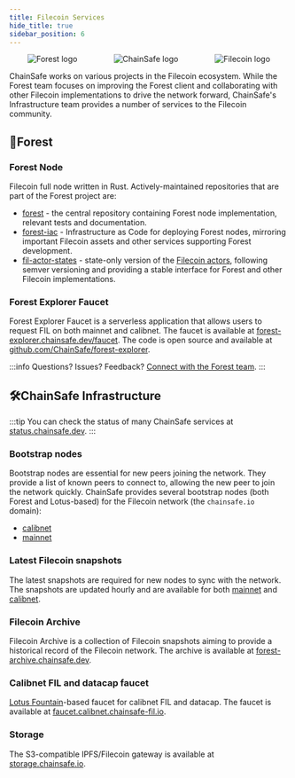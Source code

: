 ```yaml
---
title: Filecoin Services
hide_title: true
sidebar_position: 6
---
```


<p align="center" style="display: flex; justify-content: space-around;">
  <img src="/img/logo.png" alt="Forest logo"/>
  <img src="/img/chainsafe_logo.png" alt="ChainSafe logo"/>
  <img src="/img/filecoin_logo.png" alt="Filecoin logo"/>
</p>

ChainSafe works on various projects in the Filecoin ecosystem. While the Forest team focuses on improving the Forest client and collaborating with other Filecoin implementations to drive the network forward, ChainSafe's Infrastructure team provides a number of services to the Filecoin community.

## 🌲Forest

### Forest Node

Filecoin full node written in Rust. Actively-maintained repositories that are part of the Forest project are:

- [forest](https://github.com/ChainSafe/forest) - the central repository containing Forest node implementation, relevant tests and documentation.
- [forest-iac](https://github.com/ChainSafe/forest-iac) - Infrastructure as Code for deploying Forest nodes, mirroring important Filecoin assets and other services supporting Forest development.
- [fil-actor-states](https://github.com/ChainSafe/fil-actor-states) - state-only version of the [Filecoin actors](https://github.com/filecoin-project/builtin-actors), following semver versioning and providing a stable interface for Forest and other Filecoin implementations.

### Forest Explorer Faucet

Forest Explorer Faucet is a serverless application that allows users to request FIL on both mainnet and calibnet. The faucet is available at [forest-explorer.chainsafe.dev/faucet](https://forest-explorer.chainsafe.dev/faucet). The code is open source and available at [github.com/ChainSafe/forest-explorer](https://github.com/ChainSafe/forest-explorer).

:::info
Questions? Issues? Feedback? [Connect with the Forest team](./introduction.md#connect-with-us).
:::

## 🛠️ChainSafe Infrastructure

:::tip
You can check the status of many ChainSafe services at [status.chainsafe.dev](https://status.chainsafe.dev).
:::

### Bootstrap nodes

Bootstrap nodes are essential for new peers joining the network. They provide a list of known peers to connect to, allowing the new peer to join the network quickly. ChainSafe provides several bootstrap nodes (both Forest and Lotus-based) for the Filecoin network (the `chainsafe.io` domain):

- [calibnet](https://github.com/ChainSafe/forest/blob/main/build/bootstrap/calibnet)
- [mainnet](https://github.com/ChainSafe/forest/blob/main/build/bootstrap/mainnet)

### Latest Filecoin snapshots

The latest snapshots are required for new nodes to sync with the network. The snapshots are updated hourly and are available for both [mainnet](https://forest-archive.chainsafe.dev/list/mainnet/latest) and [calibnet](https://forest-archive.chainsafe.dev/list/calibnet/latest).

### Filecoin Archive

Filecoin Archive is a collection of Filecoin snapshots aiming to provide a historical record of the Filecoin network. The archive is available at [forest-archive.chainsafe.dev](https://forest-archive.chainsafe.dev).

### Calibnet FIL and datacap faucet

[Lotus Fountain](https://github.com/filecoin-project/lotus/blob/master/cmd/lotus-fountain/main.go)-based faucet for calibnet FIL and datacap. The faucet is available at [faucet.calibnet.chainsafe-fil.io](https://faucet.calibnet.chainsafe-fil.io).

### Storage

The S3-compatible IPFS/Filecoin gateway is available at [storage.chainsafe.io](https://storage.chainsafe.io).
